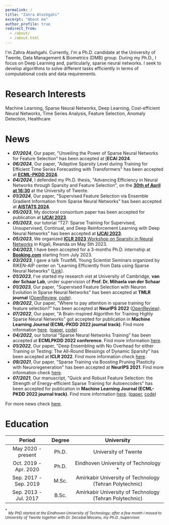 ```yaml
---
permalink: /
title: "Zahra Atashgahi"
excerpt: "About me"
author_profile: true
redirect_from: 
  - /about/
  - /about.html
---
```


I'm Zahra Atashgahi. Currently, I'm a Ph.D. candidate at the University of Twente, Data Management & Biometrics (DMB) group. During my Ph.D., I focus on Deep Learning and, particularly, sparse neural networks. I seek to develop algorithms to solve different tasks efficiently in terms of computational costs and data requirements.


Research Interests
======

Machine Learning, Sparse Neural Networks, Deep Learning, Cost-efficient Neural Networks, Time Series Analysis, Feature Selection, Anomaly Detection, Healthcare


News
======
-  ***07/2024***, Our paper, "Unveiling the Power of Sparse Neural Networks for Feature Selection" has been accepted at [**ECAI 2024**.
-  ***06/2024***, Our paper, "Adaptive Sparsity Level during Training for Efficient Time Series Forecasting with Transformers" has been accepted at [**ECML-PKDD 2024**](https://arxiv.org/pdf/2305.18382).
-  ***04/2024***, I defended my Ph.D. thesis, "Advancing Efficiency in Neural Networks through Sparsity and Feature Selection", on the [**30th of April at 16:30**](https://www.utwente.nl/en/education/tgs/currentcandidates/phd/calendar/2024/4/1448468/phd-defence-zahra-atashgahi-advancing-efficiency-in-neural-networks-through-sparsity-and-feature-selection) at the University of Twente.
-  ***01/2024***, Our paper, "Supervised Feature Selection via Ensemble Gradient Information from Sparse Neural Networks" has been accepted at [**AISTATS 2024**](https://proceedings.mlr.press/v238/liu24f/liu24f.pdf).
- ***05/2023***, My doctoral consortium paper has been accepted for publication at [**IJCAI 2023**](https://www.ijcai.org/proceedings/2023/810). 
- ***05/2023***, our tutorial “T27: Sparse Training for Supervised, Unsupervised, Continual, and Deep Reinforcement Learning with Deep Neural Networks” has been accepted at [**IJCAI 2023**](https://ijcai-23.org/tutorials/). 
- ***05/2023***, We organized [**ICLR 2023** Workshop on Sparsity in Neural Networks](https://www.sparseneural.net/home) in Kigali, Rwanda on May 5th 2023.
- ***04/2023***, I have been accepted for a 3-months Ph.D. internship at [**Booking.com**](https://booking.com) starting from July 2023.
-  ***03/2023***, I gave a talk TrustML Young Scientist Seminars organized by RIKEN-AIP center on "Learning Efficiently from Data using Sparse Neural Networks"
([Link](https://trustmlresearch.github.io/seminar-talks/index_Zahra_Atashgahi.html)).
-  ***01/2023***, I've started my research vist at University of Cambridge, **van der Schaar Lab**, under supervision of **Prof. Dr. Mihaela van der Schaar**
-  ***01/2023***, Our paper, "Supervised Feature Selection with Neuron Evolution in Sparse Neural Networks" has been accepted at **TMLR journal** ([OpenReview](https://openreview.net/forum?id=GcO6ugrLKp), [code](https://github.com/zahraatashgahi/NeuroFS)).
-  ***09/2022***, Our paper, "Where to pay attention in sparse training for feature selection?" has been accepted at **NeurIPS 2022** ([OpenReview](https://openreview.net/forum?id=xWvI9z37Xd)).
-  ***07/2022***, Our paper, "A Brain-inspired Algorithm for Training Highly Sparse Neural Networks" got accepted for publication in **Machine Learning Journal (ECML-PKDD 2022 journal track)**.  Find more information [here](https://zahraatashgahi.github.io/publication/2022-07-04-CTRE). ([paper](https://arxiv.org/abs/1903.07138), [code](https://github.com/zahraatashgahi/CTRE))
- ***04/2022***, our tutorial “Sparse Neural Networks Training” has been accepted at **ECMLPKDD 2022 conference**. Find more information [here](https://sites.google.com/view/ecmlpkdd2022--sparse-training/home).
- ***01/2022***, Our paper, "Deep Ensembling with No Overhead for either Training or Testing: The All-Round Blessings of Dynamic Sparsity" has been accepted at **ICLR 2022**. Find more information check [here](https://zahraatashgahi.github.io/publication/2021-06-28-FreeTickets). 
- ***09/2021***, Our paper, "Sparse Training via Boosting Pruning Plasticity with Neuroregeneration" has been accepted at **NeurIPS 2021**. Find more information check [here](https://zahraatashgahi.github.io/publication/2021-06-19-Sparse-Training-via-Boosting-Pruning-Plasticity-with-Neuroregeneration). 
- ***07/2021***, Our manuscript, "Quick and Robust Feature Selection: the Strength of Energy-efficient Sparse Training for Autoencoders" has been accepted for publication in **Machine Learning Journal (ECML-PKDD 2022 journal track)**. Find more information [here](https://zahraatashgahi.github.io/publication/2022-01-01-QuickSelection).  ([paper](https://arxiv.org/abs/2012.00560), [code](https://github.com/zahraatashgahi/QuickSelection))

For more news check [here](https://zahraatashgahi.github.io/news/).


Education
======


|         Period        | Degree |                        University                       |
|:---------------------:|:------:|:-------------------------------------------------------:|
| May 2020 - present    | Ph.D.  | University of Twente                                    |
| Oct. 2019 - Apr. 2020 | Ph.D.  | Eindhoven University of Technology *                    |
| Sep. 2017 - Sep. 2019 | M.Sc.  | Amirkabir University of Technology (Tehran Polytechnic) |
| Sep. 2013 - Jul. 2017 | B.Sc.  | Amirkabir University of Technology (Tehran Polytechnic) |



<sup>*</sup> <sub>*My PhD started at the Eindhoven University of Technology; after a few month I moved to University of Twente together with Dr. Decebal Mocanu, my Ph.D. /supervisor.*</sub>


